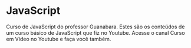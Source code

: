 # JavaScript
 Curso de JavaScript do professor Guanabara.
 Estes são os conteúdos de um curso básico de JavaScript que fiz no Youtube.
 Acesse o canal Curso em Vídeo no Youtube e faça você também.
